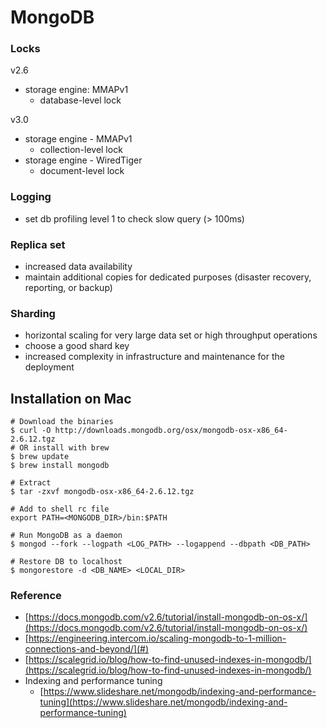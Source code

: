 # MongoDB

### Locks

v2.6

* storage engine: MMAPv1
  * database-level lock

v3.0

* storage engine - MMAPv1
  * collection-level lock
* storage engine - WiredTiger
  * document-level lock

### Logging

* set db profiling level 1 to check slow query \(&gt; 100ms\)

### Replica set

* increased data availability
* maintain additional copies for dedicated purposes \(disaster recovery, reporting, or backup\)

### Sharding

* horizontal scaling for very large data set or high throughput operations
* choose a good shard key
* increased complexity in infrastructure and maintenance for the deployment

## Installation on Mac

```
# Download the binaries
$ curl -O http://downloads.mongodb.org/osx/mongodb-osx-x86_64-2.6.12.tgz
# OR install with brew
$ brew update
$ brew install mongodb

# Extract
$ tar -zxvf mongodb-osx-x86_64-2.6.12.tgz

# Add to shell rc file
export PATH=<MONGODB_DIR>/bin:$PATH

# Run MongoDB as a daemon
$ mongod --fork --logpath <LOG_PATH> --logappend --dbpath <DB_PATH>

# Restore DB to localhost
$ mongorestore -d <DB_NAME> <LOCAL_DIR>
```

### Reference

* [https://docs.mongodb.com/v2.6/tutorial/install-mongodb-on-os-x/](https://docs.mongodb.com/v2.6/tutorial/install-mongodb-on-os-x/)
* [https://engineering.intercom.io/scaling-mongodb-to-1-million-connections-and-beyond/](#)
* [https://scalegrid.io/blog/how-to-find-unused-indexes-in-mongodb/](https://scalegrid.io/blog/how-to-find-unused-indexes-in-mongodb/)
* Indexing and performance tuning
  * [https://www.slideshare.net/mongodb/indexing-and-performance-tuning](https://www.slideshare.net/mongodb/indexing-and-performance-tuning)



